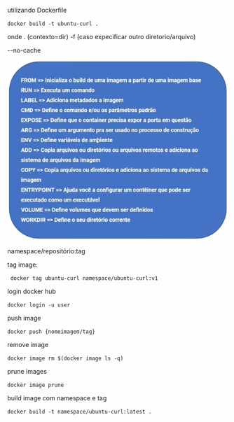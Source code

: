 
utilizando Dockerfile
```
docker build -t ubuntu-curl .
``` 
onde . (contexto=dir)
-f (caso expecificar outro diretorio/arquivo)

--no-cache

![opções de uso](img/opções-de-uso-dockerfile.png?raw=true "Dockerfile")



namespace/repositório:tag

tag image:
```
 docker tag ubuntu-curl namespace/ubuntu-curl:v1
```

login docker hub
```
docker login -u user
```

push image
```
docker push {nomeimagem/tag}
```

remove image
```
docker image rm $(docker image ls -q)
```

prune images
```
docker image prune
```
build image com namespace e tag
```
docker build -t namespace/ubuntu-curl:latest .
```